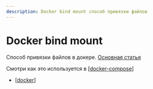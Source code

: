```yaml
---
description: Docker bind mount способ привязки файлов
---
```

# Docker bind mount

Способ привязки файлов в докере. [Основная статья](https://docs.docker.com/storage/bind-mounts/)

Смотри как это используется в [[docker-compose]]

- [[docker]]

[//begin]: # "Autogenerated link references for markdown compatibility"
[docker-compose]: docker-compose "Docker compose"
[docker]: docker "Docker"
[//end]: # "Autogenerated link references"